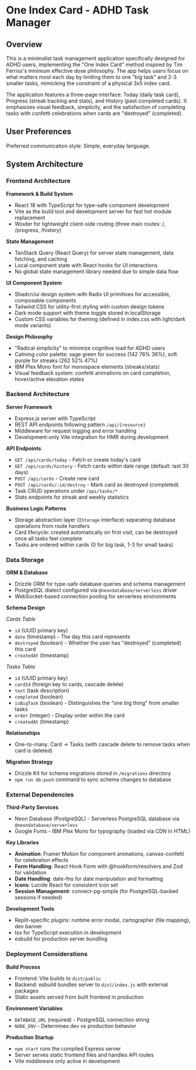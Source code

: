 # One Index Card - ADHD Task Manager

## Overview

This is a minimalist task management application specifically designed for ADHD users, implementing the "One Index Card" method inspired by Tim Ferriss's minimum effective dose philosophy. The app helps users focus on what matters most each day by limiting them to one "big task" and 2-3 smaller tasks, mimicking the constraint of a physical 3x5 index card.

The application features a three-page interface: Today (daily task card), Progress (streak tracking and stats), and History (past completed cards). It emphasizes visual feedback, simplicity, and the satisfaction of completing tasks with confetti celebrations when cards are "destroyed" (completed).

## User Preferences

Preferred communication style: Simple, everyday language.

## System Architecture

### Frontend Architecture

**Framework & Build System**
- React 18 with TypeScript for type-safe component development
- Vite as the build tool and development server for fast hot module replacement
- Wouter for lightweight client-side routing (three main routes: /, /progress, /history)

**State Management**
- TanStack Query (React Query) for server state management, data fetching, and caching
- Local component state with React hooks for UI interactions
- No global state management library needed due to simple data flow

**UI Component System**
- Shadcn/ui design system with Radix UI primitives for accessible, composable components
- Tailwind CSS for utility-first styling with custom design tokens
- Dark mode support with theme toggle stored in localStorage
- Custom CSS variables for theming (defined in index.css with light/dark mode variants)

**Design Philosophy**
- "Radical simplicity" to minimize cognitive load for ADHD users
- Calming color palette: sage green for success (142 76% 36%), soft purple for streaks (262 52% 47%)
- IBM Plex Mono font for monospace elements (streaks/stats)
- Visual feedback system: confetti animations on card completion, hover/active elevation states

### Backend Architecture

**Server Framework**
- Express.js server with TypeScript
- REST API endpoints following pattern `/api/{resource}`
- Middleware for request logging and error handling
- Development-only Vite integration for HMR during development

**API Endpoints**
- `GET /api/cards/today` - Fetch or create today's card
- `GET /api/cards/history` - Fetch cards within date range (default: last 30 days)
- `POST /api/cards` - Create new card
- `POST /api/cards/:id/destroy` - Mark card as destroyed (completed)
- Task CRUD operations under `/api/tasks/*`
- Stats endpoints for streak and weekly statistics

**Business Logic Patterns**
- Storage abstraction layer (`IStorage` interface) separating database operations from route handlers
- Card lifecycle: created automatically on first visit, can be destroyed once all tasks feel complete
- Tasks are ordered within cards (0 for big task, 1-3 for small tasks)

### Data Storage

**ORM & Database**
- Drizzle ORM for type-safe database queries and schema management
- PostgreSQL dialect configured via `@neondatabase/serverless` driver
- WebSocket-based connection pooling for serverless environments

**Schema Design**

*Cards Table*
- `id` (UUID primary key)
- `date` (timestamp) - The day this card represents
- `destroyed` (boolean) - Whether the user has "destroyed" (completed) this card
- `createdAt` (timestamp)

*Tasks Table*
- `id` (UUID primary key)
- `cardId` (foreign key to cards, cascade delete)
- `text` (task description)
- `completed` (boolean)
- `isBigTask` (boolean) - Distinguishes the "one big thing" from smaller tasks
- `order` (integer) - Display order within the card
- `createdAt` (timestamp)

**Relationships**
- One-to-many: Card → Tasks (with cascade delete to remove tasks when card is deleted)

**Migration Strategy**
- Drizzle Kit for schema migrations stored in `/migrations` directory
- `npm run db:push` command to sync schema changes to database

### External Dependencies

**Third-Party Services**
- Neon Database (PostgreSQL) - Serverless PostgreSQL database via `@neondatabase/serverless`
- Google Fonts - IBM Plex Mono for typography (loaded via CDN in HTML)

**Key Libraries**
- **Animation**: Framer Motion for component animations, canvas-confetti for celebration effects
- **Form Handling**: React Hook Form with @hookform/resolvers and Zod for validation
- **Date Handling**: date-fns for date manipulation and formatting
- **Icons**: Lucide React for consistent icon set
- **Session Management**: connect-pg-simple (for PostgreSQL-backed sessions if needed)

**Development Tools**
- Replit-specific plugins: runtime error modal, cartographer (file mapping), dev banner
- tsx for TypeScript execution in development
- esbuild for production server bundling

### Deployment Considerations

**Build Process**
- Frontend: Vite builds to `dist/public`
- Backend: esbuild bundles server to `dist/index.js` with external packages
- Static assets served from built frontend in production

**Environment Variables**
- `DATABASE_URL` (required) - PostgreSQL connection string
- `NODE_ENV` - Determines dev vs production behavior

**Production Startup**
- `npm start` runs the compiled Express server
- Server serves static frontend files and handles API routes
- Vite middleware only active in development